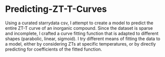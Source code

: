 # Predicting-ZT-T-Curves

Using a curated starrydata csv, I attempt to create a model to predict the entire ZT-T curve of an inorganic compound. Since the dataset is sparse and incomplete, I crafted a curve fitting function that is adapted to different shapes (parabolic, linear, sigmoid). I try different means of fitting the data to a model, either by considering ZTs at specific temperatures, or by directly predicting for coefficients of the fitted function.
